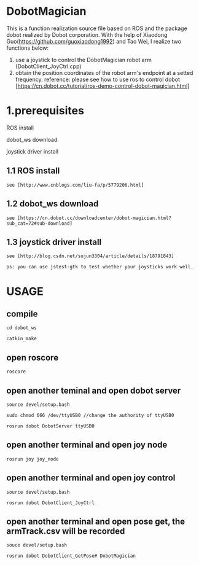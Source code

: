 DobotMagician
===========================
This is a function realization source file based on ROS and the package dobot realized by Dobot corporation.
With the help of Xiaodong Guo(https://github.com/guoxiaodong1992) and Tao Wei, I realize two functions below:
1) use a joystick to control the DobotMagician robot arm (DobotClient_JoyCtrl.cpp)
2) obtain the position coordinates of the robot arm's endpoint at a setted frequency.
reference: please see how to use ros to control dobot [https://cn.dobot.cc/tutorial/ros-demo-control-dobot-magician.html]

# 1.prerequisites

ROS install

dobot_ws download

joystick driver install

## 1.1 ROS install

	see [http://www.cnblogs.com/liu-fa/p/5779206.html]

## 1.2 dobot_ws download

	see [https://cn.dobot.cc/downloadcenter/dobot-magician.html?sub_cat=72#sub-download]

## 1.3 joystick driver install

	see [http://blog.csdn.net/sujun3304/article/details/18791843]

	ps: you can use jstest-gtk to test whether your joysticks work well.


# USAGE

## compile 

	cd dobot_ws

	catkin_make

## open roscore

	roscore 

## open another teminal and open dobot server

	source devel/setup.bash

	sudo chmod 666 /dev/ttyUSB0 //change the authority of ttyUSB0

	rosrun dobot DobotServer ttyUSB0 

## open another terminal and open joy node

	rosrun joy joy_node

## open another terminal and open joy control

	source devel/setup.bash

	rosrun dobot DobotClient_JoyCtrl

## open another terminal and open pose get, the armTrack.csv will be recorded

	souce devel/setup.bash

	rosrun dobot DobotClient_GetPose# DobotMagician

